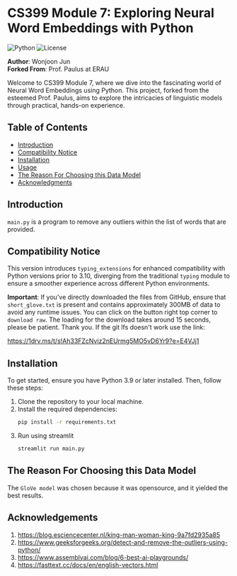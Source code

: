 # CS399 Module 7: Exploring Neural Word Embeddings with Python

![Python](https://img.shields.io/badge/python-3.9-blue.svg)
![License](https://img.shields.io/badge/License-MIT-green.svg)

**Author**: Wonjoon Jun  
**Forked From**: Prof. Paulus at ERAU

Welcome to CS399 Module 7, where we dive into the fascinating world of Neural Word Embeddings using Python. This project, forked from the esteemed Prof. Paulus, aims to explore the intricacies of linguistic models through practical, hands-on experience.

## Table of Contents
- [Introduction](#introduction)
- [Compatibility Notice](#compatibility-notice)
- [Installation](#installation)
- [Usage](#usage)
- [The Reason For Choosing this Data Model](#the-reason-for-choosing-this-data-model)
- [Acknowledgments](#acknowledgments)

## Introduction

`main.py` is a program to remove any outliers within the list of words that are provided.

## Compatibility Notice

This version introduces `typing_extensions` for enhanced compatibility with Python versions prior to 3.10, diverging from the traditional `typing` module to ensure a smoother experience across different Python environments.

**Important**: If you've directly downloaded the files from GitHub, ensure that `short_glove.txt` is present and contains approximately 300MB of data to avoid any runtime issues. You can click on the button right top corner to `download raw`. The loading for the download takes around 15 seconds, please be patient. Thank you. If the git lfs doesn't work use the link:
   
https://1drv.ms/t/s!Ah33FZcNviz2nEUrmg5MO5vD6Yr9?e=E4VJj1


## Installation

To get started, ensure you have Python 3.9 or later installed. Then, follow these steps:

1. Clone the repository to your local machine.
2. Install the required dependencies:
   ```bash
   pip install -r requirements.txt
3. Run using streamlit
    ```bash
    streamlit run main.py

## The Reason For Choosing this Data Model
The `GloVe model` was chosen because it was opensource, and it yielded the best results.

## Acknowledgements
1. https://blog.esciencecenter.nl/king-man-woman-king-9a7fd2935a85
2. https://www.geeksforgeeks.org/detect-and-remove-the-outliers-using-python/
3. https://www.assemblyai.com/blog/6-best-ai-playgrounds/
4. https://fasttext.cc/docs/en/english-vectors.html
